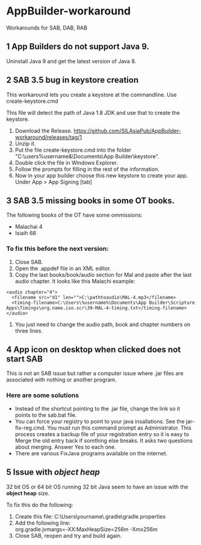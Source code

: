 # AppBuilder-workaround
Workarounds for SAB, DAB, RAB

## 1 App Builders do not support Java 9. <a id="h2-1"></a>

Uninstall Java 9 and get the latest version of Java 8.

## 2 SAB 3.5 bug in keystore creation <a id="h2-2"></a>

This workaround lets you create a keystore at the commandline. Use create-keystore.cmd

This file will detect the path of Java 1.8 JDK and use that to create the keystore. 
1. Download the Release. https://github.com/SILAsiaPub/AppBuilder-workaround/releases/tag/1
2. Unzip it. 
3. Put the file create-keystore.cmd into the folder "C:\users\%username&\Documents\App Builder\keystore". 
4. Double click the file in Windows Explorer.
5. Follow the prompts for filling in the rest of the information.
6. Now in your app builder choose this new keystore to create your app. Under App > App Signing \[tab\]

## 3 SAB 3.5 missing books in some OT books. <a id="h2-3"></a>

The following books of the OT have some ommissions:

* Malachai 4
* Isiaih 66

### To fix this before the next version:


1. Close SAB.
1. Open the .appdef file in an XML editor.
1. Copy the last books/book/audio section for Mal and paste after the last audio chapter. It looks like this Malachi example:

  ```
  <audio chapter="4">
    <filename src="d1" len="">C:\pathtoaudio\MAL-4.mp3</filename>
    <timing-filename>C:\Users\%username%\Documents\App Builder\Scripture Apps\Timings\org.name.iso.scr\39-MAL-4-timing.txt</timing-filename>
  </audio>
  ```
  
1. You just need to change the audio path, book and chapter numbers on three lines.

## 4 App icon on desktop when clicked does not start SAB <a id="h2-4"></a>

This is not an SAB issue but rather a computer issue where .jar files are associated with nothing or another program.

### Here are some solutions

* Instead of the shortcut pointing to the .jar file, change the link so it points to the sab.bat file.
* You can force your registry to point to your java insallations. See the jar-fix-reg.cmd. You must run this command prompt as Administrator. This process creates a backup file of your registration entry so it is easy to Merge the old entry back if somthing else breaks. It asks two questions about merging. Answer Yes to each one.
* There are various FixJava programs available on the internet.

## 5 Issue with *object heap* <a id="h2-5"></a>

32 bit OS or 64 bit OS running 32 bit Java seem to have an issue with the **object heap** size. 

To fix this do the following:
1. Create this file: C:\\Users\\yourname\\.gradle\\gradle.properties
2. Add the following line:<br />
  org.gradle.jvmargs=-XX\:MaxHeapSize\=256m -Xmx256m
3. Close SAB, reopen and try and build again.
